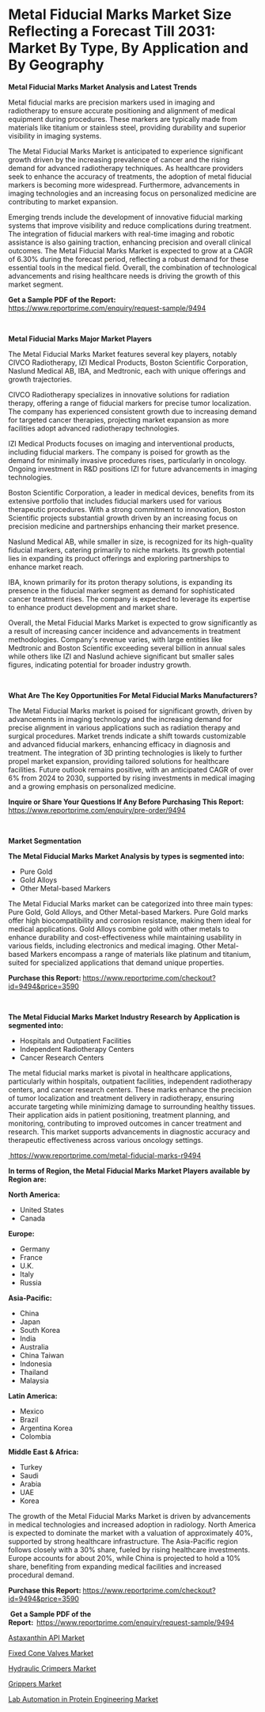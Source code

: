 <p><h1>Metal Fiducial Marks Market Size Reflecting a Forecast Till 2031: Market By Type, By Application and By Geography</h1></p><p><strong>Metal Fiducial Marks Market Analysis and Latest Trends</strong></p>
<p><p>Metal fiducial marks are precision markers used in imaging and radiotherapy to ensure accurate positioning and alignment of medical equipment during procedures. These markers are typically made from materials like titanium or stainless steel, providing durability and superior visibility in imaging systems. </p><p>The Metal Fiducial Marks Market is anticipated to experience significant growth driven by the increasing prevalence of cancer and the rising demand for advanced radiotherapy techniques. As healthcare providers seek to enhance the accuracy of treatments, the adoption of metal fiducial markers is becoming more widespread. Furthermore, advancements in imaging technologies and an increasing focus on personalized medicine are contributing to market expansion.</p><p>Emerging trends include the development of innovative fiducial marking systems that improve visibility and reduce complications during treatment. The integration of fiducial markers with real-time imaging and robotic assistance is also gaining traction, enhancing precision and overall clinical outcomes. The Metal Fiducial Marks Market is expected to grow at a CAGR of 6.30% during the forecast period, reflecting a robust demand for these essential tools in the medical field. Overall, the combination of technological advancements and rising healthcare needs is driving the growth of this market segment.</p></p>
<p><strong>Get a Sample PDF of the Report:&nbsp;</strong> <a href="https://www.reportprime.com/enquiry/request-sample/9494">https://www.reportprime.com/enquiry/request-sample/9494</a></p>
<p>&nbsp;</p>
<p><strong>Metal Fiducial Marks Major Market Players</strong></p>
<p><p>The Metal Fiducial Marks Market features several key players, notably CIVCO Radiotherapy, IZI Medical Products, Boston Scientific Corporation, Naslund Medical AB, IBA, and Medtronic, each with unique offerings and growth trajectories. </p><p>CIVCO Radiotherapy specializes in innovative solutions for radiation therapy, offering a range of fiducial markers for precise tumor localization. The company has experienced consistent growth due to increasing demand for targeted cancer therapies, projecting market expansion as more facilities adopt advanced radiotherapy technologies.</p><p>IZI Medical Products focuses on imaging and interventional products, including fiducial markers. The company is poised for growth as the demand for minimally invasive procedures rises, particularly in oncology. Ongoing investment in R&D positions IZI for future advancements in imaging technologies.</p><p>Boston Scientific Corporation, a leader in medical devices, benefits from its extensive portfolio that includes fiducial markers used for various therapeutic procedures. With a strong commitment to innovation, Boston Scientific projects substantial growth driven by an increasing focus on precision medicine and partnerships enhancing their market presence.</p><p>Naslund Medical AB, while smaller in size, is recognized for its high-quality fiducial markers, catering primarily to niche markets. Its growth potential lies in expanding its product offerings and exploring partnerships to enhance market reach.</p><p>IBA, known primarily for its proton therapy solutions, is expanding its presence in the fiducial marker segment as demand for sophisticated cancer treatment rises. The company is expected to leverage its expertise to enhance product development and market share.</p><p>Overall, the Metal Fiducial Marks Market is expected to grow significantly as a result of increasing cancer incidence and advancements in treatment methodologies. Company's revenue varies, with large entities like Medtronic and Boston Scientific exceeding several billion in annual sales while others like IZI and Naslund achieve significant but smaller sales figures, indicating potential for broader industry growth.</p></p>
<p>&nbsp;</p>
<p><strong>What Are The Key Opportunities For Metal Fiducial Marks Manufacturers?</strong></p>
<p><p>The Metal Fiducial Marks market is poised for significant growth, driven by advancements in imaging technology and the increasing demand for precise alignment in various applications such as radiation therapy and surgical procedures. Market trends indicate a shift towards customizable and advanced fiducial markers, enhancing efficacy in diagnosis and treatment. The integration of 3D printing technologies is likely to further propel market expansion, providing tailored solutions for healthcare facilities. Future outlook remains positive, with an anticipated CAGR of over 6% from 2024 to 2030, supported by rising investments in medical imaging and a growing emphasis on personalized medicine.</p></p>
<p><strong>Inquire or Share Your Questions If Any Before Purchasing This Report:</strong> <a href="https://www.reportprime.com/enquiry/pre-order/9494">https://www.reportprime.com/enquiry/pre-order/9494</a></p>
<p>&nbsp;</p>
<p><strong>Market Segmentation</strong></p>
<p><strong>The Metal Fiducial Marks Market Analysis by types is segmented into:</strong></p>
<p><ul><li>Pure Gold</li><li>Gold Alloys</li><li>Other Metal-based Markers</li></ul></p>
<p><p>The Metal Fiducial Marks market can be categorized into three main types: Pure Gold, Gold Alloys, and Other Metal-based Markers. Pure Gold marks offer high biocompatibility and corrosion resistance, making them ideal for medical applications. Gold Alloys combine gold with other metals to enhance durability and cost-effectiveness while maintaining usability in various fields, including electronics and medical imaging. Other Metal-based Markers encompass a range of materials like platinum and titanium, suited for specialized applications that demand unique properties.</p></p>
<p><strong>Purchase this Report:&nbsp;</strong><a href="https://www.reportprime.com/checkout?id=9494&price=3590">https://www.reportprime.com/checkout?id=9494&price=3590</a></p>
<p>&nbsp;</p>
<p><strong>The Metal Fiducial Marks Market Industry Research by Application is segmented into:</strong></p>
<p><ul><li>Hospitals and Outpatient Facilities</li><li>Independent Radiotherapy Centers</li><li>Cancer Research Centers</li></ul></p>
<p><p>The metal fiducial marks market is pivotal in healthcare applications, particularly within hospitals, outpatient facilities, independent radiotherapy centers, and cancer research centers. These marks enhance the precision of tumor localization and treatment delivery in radiotherapy, ensuring accurate targeting while minimizing damage to surrounding healthy tissues. Their application aids in patient positioning, treatment planning, and monitoring, contributing to improved outcomes in cancer treatment and research. This market supports advancements in diagnostic accuracy and therapeutic effectiveness across various oncology settings.</p></p>
<p><a href="https://www.reportprime.com/metal-fiducial-marks-r9494">&nbsp;https://www.reportprime.com/metal-fiducial-marks-r9494</a></p>
<p><strong>In terms of Region, the Metal Fiducial Marks Market Players available by Region are:</strong></p>
<p>
    <p> <strong> North America: </strong>
        <ul>
            <li>United States</li>
            <li>Canada</li>
        </ul>
        </p> 
    <p> <strong> Europe: </strong>
        <ul>
            <li>Germany</li>
            <li>France</li>
            <li>U.K.</li>
            <li>Italy</li>
            <li>Russia</li>
        </ul>
        </p> 
    <p> <strong> Asia-Pacific: </strong>
        <ul>
            <li>China</li>
            <li>Japan</li>
            <li>South Korea</li>
            <li>India</li>
            <li>Australia</li>
            <li>China Taiwan</li>
            <li>Indonesia</li>
            <li>Thailand</li>
            <li>Malaysia</li>
        </ul>
        </p> 
    <p> <strong> Latin America: </strong>
        <ul>
            <li>Mexico</li>
            <li>Brazil</li>
            <li>Argentina Korea</li>
            <li>Colombia</li>
        </ul>
        </p> 
    <p> <strong> Middle East & Africa: </strong>
        <ul>
            <li>Turkey</li>
            <li>Saudi</li>
            <li>Arabia</li>
            <li>UAE</li>
            <li>Korea</li>
        </ul>
    </p>
    </p>
<p><p>The growth of the Metal Fiducial Marks Market is driven by advancements in medical technologies and increased adoption in radiology. North America is expected to dominate the market with a valuation of approximately 40%, supported by strong healthcare infrastructure. The Asia-Pacific region follows closely with a 30% share, fueled by rising healthcare investments. Europe accounts for about 20%, while China is projected to hold a 10% share, benefiting from expanding medical facilities and increased procedural demand.</p></p>
<p><strong>Purchase this Report: </strong><a href="https://www.reportprime.com/checkout?id=9494&price=3590">https://www.reportprime.com/checkout?id=9494&price=3590</a></p>
<p>&nbsp;<strong>Get a Sample PDF of the Report:&nbsp;&nbsp;</strong><a href="https://www.reportprime.com/enquiry/request-sample/9494">https://www.reportprime.com/enquiry/request-sample/9494</a></p>
<p><strong></strong></p>
<p><p><a href="https://issuu.com/reportprime-2/docs/astaxanthin-api-market-size-2030.pp_148d2d9b61aa42">Astaxanthin API Market</a></p><p><a href="https://www.linkedin.com/pulse/what-driving-global-fixed-cone-valves-market-dive-trends-applications-ubdmc?trackingId=t5p%2F6oqcSh2dLZynJACM4g%3D%3D">Fixed Cone Valves Market</a></p><p><a href="https://www.linkedin.com/pulse/hydraulic-crimpers-market-size-share-trends-analysis-report-rw1pe?trackingId=hy0%2BA5n4TeC2xT5TqY0K8Q%3D%3D">Hydraulic Crimpers Market</a></p><p><a href="https://medium.com/@nathalelly87957/this-report-aims-to-provide-a-comprehensive-presentation-of-the-global-market-for-grippers-with-aa9dd43ad3a6">Grippers Market</a></p><p><a href="https://github.com/prosalinda88/Market-Research-Report-List-6/blob/main/lab-automation-in-protein-engineering-market.md">Lab Automation in Protein Engineering Market</a></p></p>